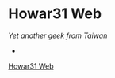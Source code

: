 # Howar31 Web #
*Yet another geek from Taiwan*

-

[Howar31 Web](http://howar31.com "Go to website.")  
